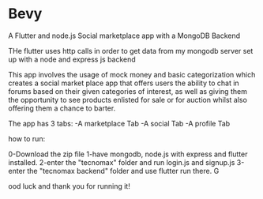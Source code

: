 # Bevy
A Flutter and node.js Social marketplace app with a MongoDB Backend

THe flutter uses http calls in order to get data from my mongodb server set up with a node and express js backend

This app involves the usage of mock money and basic categorization which creates a social market place app that offers users the ability to chat in forums based on their given categories of interest, as well as giving them the opportunity to see products enlisted for sale or for auction whilst also offering them a chance to barter.

The app has 3 tabs:
-A marketplace Tab
-A social Tab
-A profile Tab

how to run:

0-Download the zip file
1-have mongodb, node.js with express and flutter installed.
2-enter the "tecnomax" folder and run login.js and signup.js
3-enter the "tecnomax backend" folder and use flutter run there. G

ood luck and thank you for running it!
